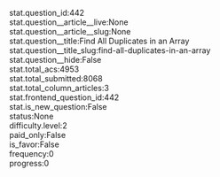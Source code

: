 stat.question_id:442  
stat.question__article__live:None  
stat.question__article__slug:None  
stat.question__title:Find All Duplicates in an Array  
stat.question__title_slug:find-all-duplicates-in-an-array  
stat.question__hide:False  
stat.total_acs:4953  
stat.total_submitted:8068  
stat.total_column_articles:3  
stat.frontend_question_id:442  
stat.is_new_question:False  
status:None  
difficulty.level:2  
paid_only:False  
is_favor:False  
frequency:0  
progress:0  
